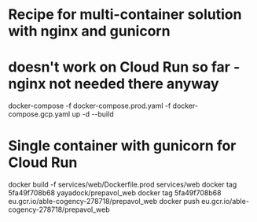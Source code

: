 # Recipe for multi-container solution with nginx and gunicorn
# doesn't work on Cloud Run so far - nginx not needed there anyway
docker-compose -f docker-compose.prod.yaml -f docker-compose.gcp.yaml up -d --build
#
# Single container with gunicorn for Cloud Run
docker build -f services/web/Dockerfile.prod services/web
docker tag 5fa49f708b68 yayadock/prepavol_web
docker tag 5fa49f708b68 eu.gcr.io/able-cogency-278718/prepavol_web
docker push eu.gcr.io/able-cogency-278718/prepavol_web
